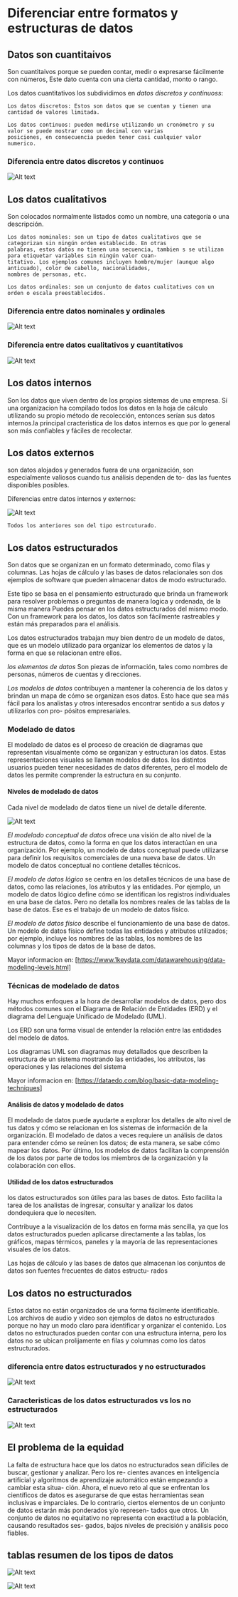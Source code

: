 # Diferenciar entre formatos y estructuras de datos

## Datos son cuantitaivos

Son cuantitaivos porque se pueden contar, medir o expresarse fácilmente con números, Este dato cuenta con una
cierta cantidad, monto o rango.

Los datos cuantitativos los subdividimos en *datos discretos y continuoss*:

    Los datos discretos: Estos son datos que se cuentan y tienen una cantidad de valores limitada.

    Los datos continuos: pueden medirse utilizando un cronómetro y su valor se puede mostrar como un decimal con varias
    posiciones, en consecuencia pueden tener casi cualquier valor numerico.

### Diferencia entre datos discretos y continuos

![Alt text](image-3.png)

## Los datos cualitativos

Son colocados normalmente listados como un nombre, una categoría o una descripción.

    Los datos nominales: son un tipo de datos cualitativos que se categorizan sin ningún orden establecido. En otras
    palabras, estos datos no tienen una secuencia, tambien s se utilizan para etiquetar variables sin ningún valor cuan-
    titativo. Los ejemplos comunes incluyen hombre/mujer (aunque algo anticuado), color de cabello, nacionalidades,
    nombres de personas, etc.
    
    Los datos ordinales: son un conjunto de datos cualitativos con un orden o escala preestablecidos.

### Diferencia entre datos nominales y ordinales

![Alt text](image-5.png)

### Diferencia entre datos cualitativos y cuantitativos

![Alt text](image-4.png)

## Los datos internos

Son los datos que viven dentro de los propios sistemas de una empresa. Sí una organizacion ha
compilado todos los datos en la hoja de cálculo utilizando su propio método de recolección, entonces serían sus datos
internos.la principal cracteristica de los datos internos es que por lo general son más confiables y fáciles de recolectar.

## Los datos externos

son datos alojados y generados fuera de una organización, son especialmente valiosos cuando tus análisis dependen de to-
das las fuentes disponibles posibles.

Diferencias entre datos internos y externos:

![Alt text](image-2.png)

    Todos los anteriores son del tipo estrcuturado.

## Los datos estructurados

Son datos que se organizan en un formato determinado, como filas y columnas. Las hojas de cálculo y las bases de datos
relacionales son dos ejemplos de software que pueden almacenar datos de modo estructurado.

Este tipo se basa en el pensamiento estructurado que brinda un framework para resolver problemas o preguntas de manera
logica y ordenada, de la misma manera Puedes pensar en los datos estructurados del mismo modo. Con un framework para los
datos, los datos son fácilmente rastreables y están más preparados para el análisis.

Los datos estructurados trabajan muy bien dentro de un modelo de datos, que es un modelo utilizado para organizar los
elementos de datos y la forma en que se relacionan entre ellos.

*los elementos de datos* Son piezas de información, tales como nombres de personas, números de cuentas y direcciones.

*Los modelos de datos* contribuyen a mantener la coherencia de los datos y brindan un mapa de cómo se organizan esos datos.
Esto hace que sea más fácil para los analistas y otros interesados encontrar sentido a sus datos y utilizarlos con pro-
pósitos empresariales.

### Modelado de datos

El modelado de datos es el proceso de creación de diagramas que representan visualmente cómo se organizan y estructuran
los datos.  Estas representaciones visuales se llaman modelos de datos. los distintos usuarios pueden tener necesidades
de datos diferentes, pero el modelo de datos les permite comprender la estructura en su conjunto.

#### Niveles de modelado de datos

Cada nivel de modelado de datos tiene un nivel de detalle diferente.

![Alt text](image-11.png)

*El modelado conceptual de datos* ofrece una visión de alto nivel de la estructura de datos, como la forma en que los
datos interactúan en una organización. Por ejemplo, un modelo de datos conceptual puede utilizarse para definir los
requisitos comerciales de una nueva base de datos. Un modelo de datos conceptual no contiene detalles técnicos.

*El modelo de datos lógico* se centra en los detalles técnicos de una base de datos, como las relaciones, los atributos
y las entidades. Por ejemplo, un modelo de datos lógico define cómo se identifican los registros individuales en una base
de datos. Pero no detalla los nombres reales de las tablas de la base de datos. Ese es el trabajo de un modelo de datos
físico.

*El modelo de datos físico* describe el funcionamiento de una base de datos. Un modelo de datos físico define todas las
entidades y atributos utilizados; por ejemplo, incluye los nombres de las tablas, los nombres de las columnas y los tipos
de datos de la base de datos.

Mayor informacion en: [https://www.1keydata.com/datawarehousing/data-modeling-levels.html]

### Técnicas de modelado de datos

Hay muchos enfoques a la hora de desarrollar modelos de datos, pero dos métodos comunes son el Diagrama de Relación de
Entidades (ERD) y el diagrama del Lenguaje Unificado de Modelado (UML).

Los ERD son una forma visual de entender la relación entre las entidades del modelo de datos.

Los diagramas UML son diagramas muy detallados que describen la estructura de un sistema mostrando las entidades,
los atributos, las operaciones y las relaciones del sistema

Mayor informacion en: [https://dataedo.com/blog/basic-data-modeling-techniques]

#### Análisis de datos y modelado de datos

El modelado de datos puede ayudarte a explorar los detalles de alto nivel de tus datos y cómo se relacionan en los
sistemas de información de la organización. El modelado de datos a veces requiere un análisis de datos para entender
cómo se reúnen los datos; de esta manera, se sabe cómo mapear los datos. Por último, los modelos de datos facilitan la
comprensión de los datos por parte de todos los miembros de la organización y la colaboración con ellos.

#### Utilidad de los datos estructurados

los datos estructurados son útiles para las bases de datos. Esto facilita la tarea de los analistas de ingresar, consultar
y analizar los datos dondequiera que lo necesiten.

Contribuye a la visualización de los datos en forma más sencilla, ya que los datos estructurados pueden aplicarse
directamente a las tablas, los gráficos, mapas térmicos, paneles y la mayoría de las representaciones visuales de los
datos.

Las hojas de cálculo y las bases de datos que almacenan los conjuntos de datos son fuentes frecuentes de datos estructu-
rados

## Los datos no estructurados

Estos datos no están organizados de una forma fácilmente identificable. Los archivos de audio y video son ejemplos de
datos no estructurados porque no hay un modo claro para identificar y organizar el contenido. Los datos no estructurados
pueden contar con una estructura interna, pero los datos no se ubican prolijamente en filas y columnas como los datos
estructurados.

### diferencia entre datos estructurados y no estructurados

![Alt text](image-6.png)

### Caracteristicas de los datos estructurados vs los no estructurados

![Alt text](image-7.png)

## El problema de la equidad

La falta de estructura hace que los datos no estructurados sean difíciles de buscar, gestionar y analizar. Pero los re-
cientes avances en inteligencia artificial y algoritmos de aprendizaje automático están empezando a cambiar esta situa-
ción. Ahora, el nuevo reto al que se enfrentan los científicos de datos es asegurarse de que estas herramientas sean
inclusivas e imparciales. De lo contrario, ciertos elementos de un conjunto de datos estarán más ponderados y/o represen-
tados que otros. Un conjunto de datos no equitativo no representa con exactitud a la población, causando resultados ses-
gados, bajos niveles de precisión y análisis poco fiables.

## tablas resumen de los tipos de datos

![Alt text](image-9.png)

![Alt text](image-10.png)
